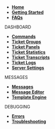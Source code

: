 
- [**Home**](/index.md)
- [**Getting Started**](/getting-started.md)
- [**FAQs**](/faq.md)

DASHBOARD

- [**Commands**](/commands.md)
- [**Ticket Groups**](/groups.md)
- [**Ticket Panels**](/panels.md)
- [**Ticket Statistics**](/statistics.md)
- [**Ticket Transcripts**](/transcripts.md)
- [**Ticket Logs**](/logs.md)
- [**Server Settings**](/settings.md)

MESSAGES

- [**Messages**](/messages.md)
- [**Message Editor**](/message-editor.md)
- [**Template Engine**](/template-engine.md)

DEBUGGING

- [**Errors**](/errors.md)
- [**Troubleshooting**](/troubleshooting.md)

<footer id="mb-footer"></footer>

